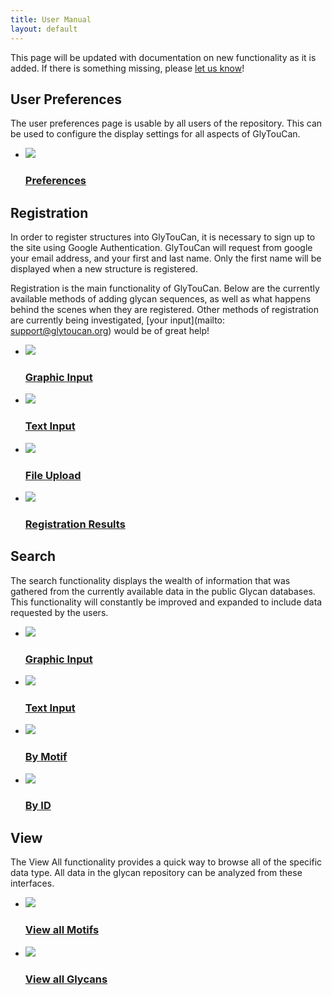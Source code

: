 ```yaml
---
title: User Manual
layout: default
---
```


This page will be updated with documentation on new functionality as it is added.  If there is something missing, please [let us know](/team)!

User Preferences
-----------------------------------------
The user preferences page is usable by all users of the repository.  This can be used to configure the display settings for all aspects of GlyTouCan.

<ul class="lesson-images">
  <li>
    <a href="../manual/preferences">
      <img src="../images/manual/preferences.png">
      <h3>Preferences</h3>
    </a>
  </li>
</ul>

Registration
-----------------------------------------

In order to register structures into GlyTouCan, it is necessary to sign up to the site using Google Authentication.  GlyTouCan will request from google your email address, and your first and last name.  Only the first name will be displayed when a new structure is registered.


Registration is the main functionality of GlyTouCan.  Below are the currently available methods of adding glycan sequences, as well as what happens behind the scenes when they are registered.  Other methods of registration are currently being investigated, [your input](mailto: support@glytoucan.org) would be of great help!

<ul class="lesson-images">
  <li>
    <a href="../manual/registration-graphical">
      <img src="../images/manual/registration-graphical.png">
      <h3>Graphic Input</h3>
    </a>
  </li>
  <li>
    <a href="../manual/registration-text">
      <img src="../images/manual/registration-text.png">
      <h3>Text Input</h3>
    </a>
  </li>
  <li>
    <a href="../manual/registration-upload">
      <img src="../images/manual/registration-upload.png">
      <h3>File Upload</h3>
    </a>
  </li>
  <li>
    <a href="../manual/registration-result">
      <img src="../images/manual/registration-result.png">
      <h3>Registration Results</h3>
    </a>
  </li>
</ul>

Search
---------------

The search functionality displays the wealth of information that was gathered from the currently available data in the public Glycan databases.  This functionality will constantly be improved and expanded to include data requested by the users.

<ul class="lesson-images">
  <li>
    <a href="../manual/search-graphical">
      <img src="../images/manual/search-graphical.png">
      <h3>Graphic Input</h3>
    </a>
  </li>
  <li>
    <a href="../manual/search-text">
      <img src="../images/manual/search-text.png">
      <h3>Text Input</h3>
    </a>
  </li>
  <li>
    <a href="../manual/search-motif">
      <img src="../images/manual/search-motif.png">
      <h3>By Motif</h3>
    </a>
  </li>
  <li>
    <a href="../manual/search-id">
      <img src="../images/manual/search-id.png">
      <h3>By ID</h3>
    </a>
  </li>
</ul>

View
---------------

The View All functionality provides a quick way to browse all of the specific data type.  All data in the glycan repository can be analyzed from these interfaces. 

<ul class="lesson-images">
  <li>
    <a href="../manual/browse-motif">
      <img src="../images/manual/browse-motif.png">
      <h3>View all Motifs</h3>
    </a>
  </li>
  <li>
    <a href="../manual/browse-glycan">
      <img src="../images/manual/browse-glycan.png">
      <h3>View all Glycans</h3>
    </a>
  </li>
</ul>
